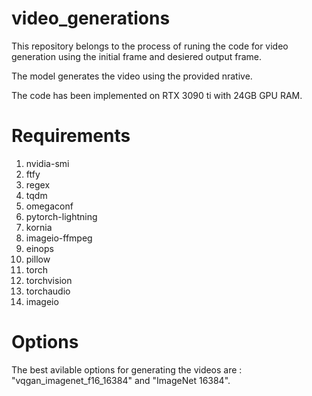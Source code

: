 # video_generations
This repository belongs to the process of runing the code for video generation using the initial frame and desiered output frame. 

The model generates the video using the provided nrative. 

The code has been implemented on RTX 3090 ti with 24GB GPU RAM.
# Requirements
1. nvidia-smi
2. ftfy
3. regex
4. tqdm
5. omegaconf
6. pytorch-lightning
7. kornia
8. imageio-ffmpeg
9. einops
10. pillow
11. torch
12. torchvision
13. torchaudio
14. imageio
# Options 
The best avilable options for generating the videos are : "vqgan_imagenet_f16_16384" and "ImageNet 16384". 

    
    

